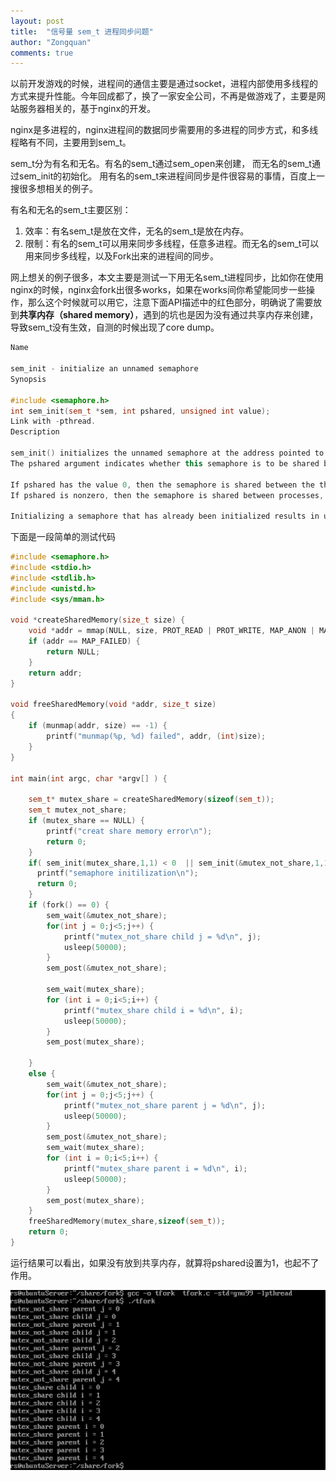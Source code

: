 ```yaml
---
layout: post
title:  "信号量 sem_t 进程同步问题"
author: "Zongquan"
comments: true
---
```


以前开发游戏的时候，进程间的通信主要是通过socket，进程内部使用多线程的方式来提升性能。今年回成都了，换了一家安全公司，不再是做游戏了，主要是网站服务器相关的，基于nginx的开发。

nginx是多进程的，nginx进程间的数据同步需要用的多进程的同步方式，和多线程略有不同，主要用到sem_t。

sem_t分为有名和无名。有名的sem_t通过sem_open来创建， 而无名的sem_t通过sem_init的初始化。 用有名的sem_t来进程间同步是件很容易的事情，百度上一搜很多想相关的例子。

有名和无名的sem_t主要区别：

1. 效率：有名sem_t是放在文件，无名的sem_t是放在内存。
2. 限制：有名的sem_t可以用来同步多线程，任意多进程。而无名的sem_t可以用来同步多线程，以及Fork出来的进程间的同步。

网上想关的例子很多，本文主要是测试一下用无名sem_t进程同步，比如你在使用nginx的时候，nginx会fork出很多works，如果在works间你希望能同步一些操作，那么这个时候就可以用它，注意下面API描述中的红色部分，明确说了需要放到**共享内存（shared memory）**，遇到的坑也是因为没有通过共享内存来创建，导致sem_t没有生效，自测的时候出现了core dump。

```c++
Name

sem_init - initialize an unnamed semaphore
Synopsis

#include <semaphore.h>
int sem_init(sem_t *sem, int pshared, unsigned int value);
Link with -pthread.
Description

sem_init() initializes the unnamed semaphore at the address pointed to by sem. The value argument specifies the initial value for the semaphore.
The pshared argument indicates whether this semaphore is to be shared between the threads of a process, or between processes.

If pshared has the value 0, then the semaphore is shared between the threads of a process, and should be located at some address that is visible to all threads (e.g., a global variable, or a variable allocated dynamically on the heap).
If pshared is nonzero, then the semaphore is shared between processes, and should be located in a region of shared memory (see shm_open(3), mmap(2), and shmget(2)). (Since a child created by fork(2) inherits its parent's memory mappings, it can also access the semaphore.) Any process that can access the shared memory region can operate on the semaphore using sem_post(3), sem_wait(3), etc.

Initializing a semaphore that has already been initialized results in undefined behavior.
```

下面是一段简单的测试代码

```c++
#include <semaphore.h>
#include <stdio.h>
#include <stdlib.h>
#include <unistd.h>
#include <sys/mman.h>

void *createSharedMemory(size_t size) {
    void *addr = mmap(NULL, size, PROT_READ | PROT_WRITE, MAP_ANON | MAP_SHARED, -1, 0);
    if (addr == MAP_FAILED) {
        return NULL;
    }
    return addr;
}

void freeSharedMemory(void *addr, size_t size)
{
    if (munmap(addr, size) == -1) {
        printf("munmap(%p, %d) failed", addr, (int)size);
    }
}

int main(int argc, char *argv[] ) {
    
    sem_t* mutex_share = createSharedMemory(sizeof(sem_t));
    sem_t mutex_not_share;
    if (mutex_share == NULL) {
        printf("creat share memory error\n");
        return 0;
    }
    if( sem_init(mutex_share,1,1) < 0  || sem_init(&mutex_not_share,1,1) < 0) {
      printf("semaphore initilization\n");
      return 0;
    }
    if (fork() == 0) {
        sem_wait(&mutex_not_share);
        for(int j = 0;j<5;j++) {
            printf("mutex_not_share child j = %d\n", j);
            usleep(50000);
        }
        sem_post(&mutex_not_share);

        sem_wait(mutex_share);
        for (int i = 0;i<5;i++) {
            printf("mutex_share child i = %d\n", i);
            usleep(50000);
        }
        sem_post(mutex_share);

    }
    else {
        sem_wait(&mutex_not_share);
        for(int j = 0;j<5;j++) {
            printf("mutex_not_share parent j = %d\n", j);
            usleep(50000);
        }
        sem_post(&mutex_not_share);
        sem_wait(mutex_share);
        for (int i = 0;i<5;i++) {
            printf("mutex_share parent i = %d\n", i);
            usleep(50000);
        }
        sem_post(mutex_share);
    }
    freeSharedMemory(mutex_share,sizeof(sem_t));
    return 0;
}
```

运行结果可以看出，如果没有放到共享内存，就算将pshared设置为1，也起不了作用。

![](/assets/images/sem_t.jpg)

